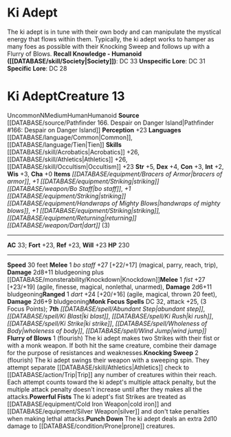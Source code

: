 ﻿---
ac: '33'
alignment: N
all_resistance: null
burrow_speed: null
charisma: '+0'
climb_speed: null
constitution: '+3'
creature_ability:
- Flurry of Blows
- Knocking Sweep
- Powerful Fists
- Punch Down
creature_family: null
description: 'The ki adept is in tune with their own body and can manipulate the mystical
  energy that flows within them. Typically, the ki adept works to hamper as many foes
  as possible with their Knocking Sweep and follows up with a Flurry of Blows.<br/><br/><b><u>Recall
  Knowledge - Humanoid</u> ( [[DATABASE/skill/Society|Society]] )</b>: DC 33<br/><b><u>Unspecific
  Lore</u></b>: DC 31<br/><b><u>Specific Lore</u></b>: DC 28'
dexterity: '+4'
element: null
fly_speed: null
fortitude: '+23'
hp: '230'
id: '1451'
immunity: null
intelligence: '+2'
land_speed: '30'
language:
- '[[DATABASE/language/Common|Common]]'
- '[[DATABASE/language/Tien|Tien]]'
level: '13'
max_speed: '30'
name: Ki Adept
perception: '+23'
rarity: Uncommon
reflex: '+23'
resistance: null
rus_type_level: null
sense: null
size: Medium
skill:
- '[[DATABASE/skill/Acrobatics|Acrobatics]] +26'
- '[[DATABASE/skill/Athletics|Athletics]] +26'
- '[[DATABASE/skill/Occultism|Occultism]] +23'
source: '[[DATABASE/source/Pathfinder 166. Despair on Danger Island|Pathfinder #166:
  Despair on Danger Island]]'
speed:
- 30 feet
spell:
- '[[DATABASE/spell/Abundant Step|Abundant Step]]'
- '[[DATABASE/spell/Ki Blast|KiBlast]]'
- '[[DATABASE/spell/Ki Rush|Ki Rush]]'
- '[[DATABASE/spell/Ki Strike|Ki Strike]]'
- '[[DATABASE/spell/Wholeness of Body|Wholeness of Body]]'
- '[[DATABASE/spell/Wind Jump|Wind Jump]]'
strength: '+5'
strength_req: '5'
strongest_save:
- Fortitude
- Reflex
- Will
swim_speed: null
trait:
- '[[DATABASE/trait/Human|Human]]'
- '[[DATABASE/trait/Humanoid|Humanoid]]'
- '[[DATABASE/trait/Uncommon|Uncommon]]'
type: Creature
vision: null
weakest_save:
- Fortitude
- Reflex
- Will
weakness: null
will: '+23'
wisdom: '+3'

---
# Ki Adept

The ki adept is in tune with their own body and can manipulate the mystical energy that flows within them. Typically, the ki adept works to hamper as many foes as possible with their Knocking Sweep and follows up with a Flurry of Blows.
**Recall Knowledge - Humanoid ([[DATABASE/skill/Society|Society]])**: DC 33
**Unspecific Lore**: DC 31
**Specific Lore**: DC 28

# Ki Adept<span class="item-type">Creature 13</span>

<span class="trait-uncommon item-trait">Uncommon</span><span class="trait-alignment item-trait">N</span><span class="trait-size item-trait">Medium</span><span class="item-trait">Human</span><span class="item-trait">Humanoid</span>
**Source** [[DATABASE/source/Pathfinder 166. Despair on Danger Island|Pathfinder #166: Despair on Danger Island]]
**Perception** +23
**Languages** [[DATABASE/language/Common|Common]], [[DATABASE/language/Tien|Tien]]
**Skills** [[DATABASE/skill/Acrobatics|Acrobatics]] +26, [[DATABASE/skill/Athletics|Athletics]] +26, [[DATABASE/skill/Occultism|Occultism]] +23
**Str** +5, **Dex** +4, **Con** +3, **Int** +2, **Wis** +3, **Cha** +0
**Items** _[[DATABASE/equipment/Bracers of Armor|bracers of armor]]_, _+1 [[DATABASE/equipment/Striking|striking]] [[DATABASE/weapon/Bo Staff|bo staff]]_, _+1 [[DATABASE/equipment/Striking|striking]] [[DATABASE/equipment/Handwraps of Mighty Blows|handwraps of mighty blows]]_, _+1 [[DATABASE/equipment/Striking|striking]], [[DATABASE/equipment/Returning|returning]] [[DATABASE/weapon/Dart|dart]]_ (3)

---
**AC** 33; **Fort** +23, **Ref** +23, **Will** +23
**HP** 230

---
**Speed** 30 feet
<span class="in-box-ability">**Melee** <span class="action-icon">1</span> _bo staff_ +27 [+22/+17] (magical, parry, reach, trip), **Damage** 2d8+11 bludgeoning plus [[DATABASE/monsterability/Knockdown|Knockdown]]</span><span class="in-box-ability">**Melee** <span class="action-icon">1</span> _fist_ +27 [+23/+19] (agile, finesse, magical, nonlethal, unarmed), **Damage** 2d6+11 bludgeoning</span><span class="in-box-ability">**Ranged** <span class="action-icon">1</span> _dart_ +24 [+20/+16] (agile, magical, thrown 20 feet), **Damage** 2d6+9 bludgeoning</span>**Monk Focus Spells** DC 32, attack +25, (3 Focus Points); **7th** _[[DATABASE/spell/Abundant Step|abundant step]]_, _[[DATABASE/spell/Ki Blast|ki blast]]_, _[[DATABASE/spell/Ki Rush|ki rush]]_, _[[DATABASE/spell/Ki Strike|ki strike]]_, _[[DATABASE/spell/Wholeness of Body|wholeness of body]]_, _[[DATABASE/spell/Wind Jump|wind jump]]_
<span class="in-box-ability">**Flurry of Blows** <span class="action-icon">1</span> (flourish) The ki adept makes two Strikes with their fist or with a monk weapon. If both hit the same creature, combine their damage for the purpose of resistances and weaknesses.</span><span class="in-box-ability">**Knocking Sweep** <span class="action-icon">2</span> (flourish) The ki adept swings their weapon with a sweeping spin. They attempt separate [[DATABASE/skill/Athletics|Athletics]] check to [[DATABASE/action/Trip|Trip]] any number of creatures within their reach. Each attempt counts toward the ki adept's multiple attack penalty, but the multiple attack penalty doesn't increase until after they makes all the attacks.</span><span class="in-box-ability">**Powerful Fists** The ki adept's fist Strikes are treated as [[DATABASE/equipment/Cold Iron Weapon|cold iron]] and [[DATABASE/equipment/Silver Weapon|silver]] and don't take penalties when making lethal attacks.</span><span class="in-box-ability">**Punch Down** The ki adept deals an extra 2d10 damage to [[DATABASE/condition/Prone|prone]] creatures.</span>